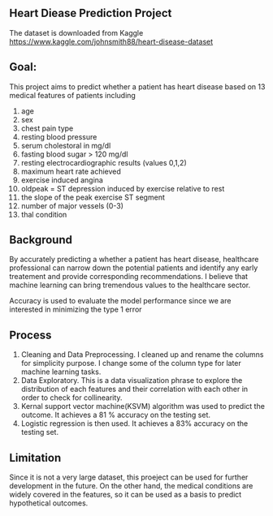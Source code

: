 ## Heart Diease Prediction Project
The dataset is downloaded from Kaggle 
https://www.kaggle.com/johnsmith88/heart-disease-dataset

## Goal: 
This project aims to predict whether a patient has heart disease based on 13 medical features of patients including
1. age
2. sex
3. chest pain type 
4. resting blood pressure
5. serum cholestoral in mg/dl
6. fasting blood sugar > 120 mg/dl 
7. resting electrocardiographic results (values 0,1,2)
8. maximum heart rate achieved
9. exercise induced angina
10. oldpeak = ST depression induced by exercise relative to rest
11. the slope of the peak exercise ST segment
12. number of major vessels (0-3) 
13. thal condition
## Background 

By accurately predicting a whether a patient has heart disease, healthcare professional can narrow down the potential patients and identify any early treatement and provide corresponding recommendations. I believe that machine learning can bring tremendous values to the healthcare sector. 

Accuracy is used to evaluate the model performance since we are interested in minimizing the type 1 error 


## Process

1. Cleaning and Data Preprocessing. I cleaned up and rename the columns for simplicity purpose. I change some of the column type for later machine learning tasks.
2. Data Exploratory. This is a data visualization phrase to explore the distribution of each features and their correlation with each other in order to check for collinearity.
3. Kernal support vector machine(KSVM) algorithm was used to predict the outcome. It achieves a 81 % accuracy on the testing set. 
4. Logistic regression is then used. It achieves a 83% accuracy on the testing set.

## Limitation 

Since it is not a very large dataset, this proeject can be used for further development in the future. On the other hand, the medical conditions are widely covered in the features, so it can be used as a basis to predict hypothetical outcomes.
